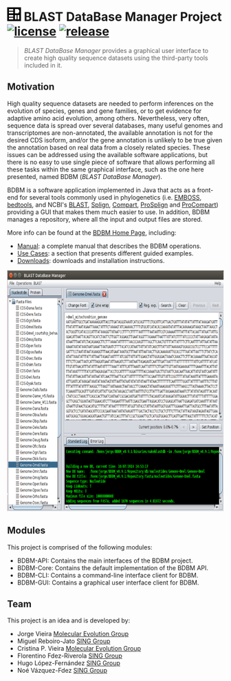 # ![Logo](bdbm-logo.png) BLAST DataBase Manager Project [![license](https://img.shields.io/badge/LICENSE-GPLv3-blue.svg)](https://github.com/sing-group/BDBM/) [![release](https://img.shields.io/github/release/sing-group/BDBM.svg)](http://www.sing-group.org/BDBM/download.html)
> *BLAST DataBase Manager* provides a graphical user interface to create high quality sequence datasets using the third-party tools included in it.

## Motivation

High quality sequence datasets are needed to perform inferences on the evolution of species, genes and gene families, or to get evidence for adaptive amino acid evolution, among others. Nevertheless, very often, sequence data is spread over several databases, many useful genomes and transcriptomes are non-annotated, the available annotation is not for the desired CDS isoform, and/or the gene annotation is unlikely to be true given the annotation based on real data from a closely related species. These issues can be addressed using the available software applications, but there is no easy to use single piece of software that allows performing all these tasks within the same graphical interface, such as the one here presented, named BDBM (*BLAST DataBase Manager*).

BDBM is a software application implemented in Java that acts as a front-end for several tools commonly used in phylogenetics (i.e. [EMBOSS](http://emboss.sourceforge.net/), [bedtools](http://bedtools.readthedocs.org/), and NCBI's [BLAST](http://blast.ncbi.nlm.nih.gov/), [Splign](http://www.ncbi.nlm.nih.gov/sutils/splign/splign.cgi), [Compart](http://www.ncbi.nlm.nih.gov/IEB/ToolBox/CPP_DOC/doxyhtml/dir_cdca7f19e05338435a42c4b6982717a2.html), [ProSplign](https://www.ncbi.nlm.nih.gov/sutils/static/prosplign/prosplign.html) and [ProCompart](https://www.ncbi.nlm.nih.gov/sutils/static/prosplign/prosplign.html)) providing a GUI that makes them much easier to use. In addition, BDBM manages a repository, where all the input and output files are stored.

More info can be found at the [BDBM Home Page](https://www.sing-group.org/BDBM), including:

* [Manual](https://www.sing-group.org/BDBM/manual.html): a complete manual that describes the BDBM operations.
* [Use Cases](https://www.sing-group.org/BDBM/usecases.html): a section that presents different guided examples.
* [Downloads](https://www.sing-group.org/BDBM/download.html): downloads and installation instructions.

<p align="center">
  <img height="560" src="bdbm-gui/src/main/resources/help/HTML/Images/ViewSearchFiles.png">
</p>

## Modules
This project is comprised of the following modules:

* BDBM-API: Contains the main interfaces of the BDBM project.
* BDBM-Core: Contains the default implementation of the BDBM API.
* BDBM-CLI: Contains a command-line interface client for BDBM.
* BDBM-GUI: Contains a graphical user interface client for BDBM.

## Team

This project is an idea and is developed by:

* Jorge Vieira [Molecular Evolution Group](http://evolution.ibmc.up.pt)
* Miguel Reboiro-Jato [SING Group](https://www.sing-group.org/)
* Cristina P. Vieira [Molecular Evolution Group](http://evolution.ibmc.up.pt)
* Florentino Fdez-Riverola [SING Group](https://www.sing-group.org/)
* Hugo López-Fernández [SING Group](https://www.sing-group.org/)
* Noé Vázquez-Fdez [SING Group](https://www.sing-group.org/)
